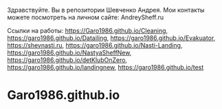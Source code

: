 Здравствуйте. Вы в репозитории Шевченко Андрея. Мои контакты можете посмотреть на личном сайте: AndreySheff.ru

Ссылки на работы: https://Garo1986.github.io/Cleaning,
https://garo1986.github.io/Datailing,
https://garo1986.github.io/Evakuator,
https://shevnasti.ru,
https://garo1986.github.io/Nasti-Landing,
https://garo1986.github.io/NastyaSheffNew,
https://garo1986.github.io/detKlubOnZero,
https://garo1986.github.io/landingnew,
https://garo1986.github.io/test

# Garo1986.github.io
